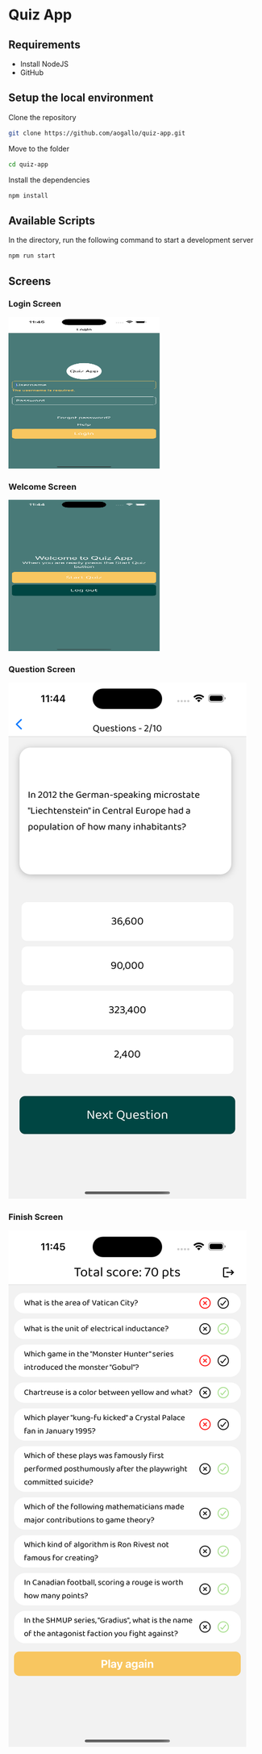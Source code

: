 # Quiz App

## Requirements

- Install NodeJS
- GitHub

## Setup the local environment

Clone the repository

```bash
git clone https://github.com/aogallo/quiz-app.git
```

Move to the folder

```bash
cd quiz-app
```

Install the dependencies

```bash
npm install
```

## Available Scripts

In the directory, run the following command to start a development server

```bash
npm run start
```

## Screens

### Login Screen

<img src="https://github.com/aogallo/quiz-app/blob/main/gallery/LoginScreen.png" width="300" height="300" >

### Welcome Screen

<img src="https://github.com/aogallo/quiz-app/blob/main/gallery/WelcomScreen.png" width="300" height="300" >

### Question Screen

![Question Screen](./gallery/QuestionScreen.png)

### Finish Screen

![Finish Screen](./gallery/FinishScreen.png)
